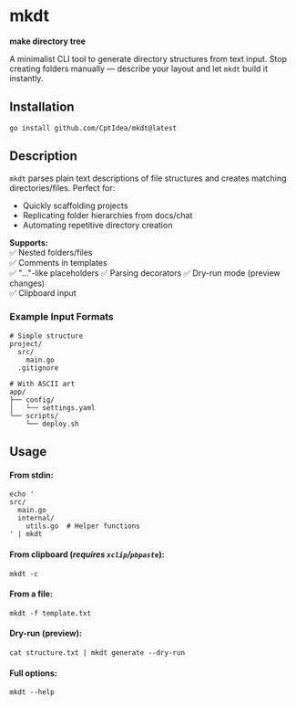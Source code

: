 # mkdt  
**make directory tree**  

A minimalist CLI tool to generate directory structures from text input. Stop creating folders manually — describe your layout and let `mkdt` build it instantly.

## Installation

```shell
go install github.com/CptIdea/mkdt@latest
```

## Description
`mkdt` parses plain text descriptions of file structures and creates matching directories/files. Perfect for:
- Quickly scaffolding projects
- Replicating folder hierarchies from docs/chat
- Automating repetitive directory creation

**Supports:**  
✅ Nested folders/files  
✅ Comments in templates  
✅ "..."-like placeholders
✅ Parsing decorators
✅ Dry-run mode (preview changes)  
✅ Clipboard input

### Example Input Formats
```text
# Simple structure
project/
  src/
    main.go
  .gitignore
```

```text
# With ASCII art
app/
├── config/
│   └── settings.yaml
└── scripts/
    └── deploy.sh
```

## Usage

#### From stdin:
```shell
echo '
src/
  main.go
  internal/
    utils.go  # Helper functions
' | mkdt
```

#### From clipboard (*requires `xclip`/`pbpaste`*):
```shell
mkdt -c
```

#### From a file:
```shell
mkdt -f template.txt
```

#### Dry-run (preview):
```shell
cat structure.txt | mkdt generate --dry-run
```

#### Full options:
```shell
mkdt --help
```
